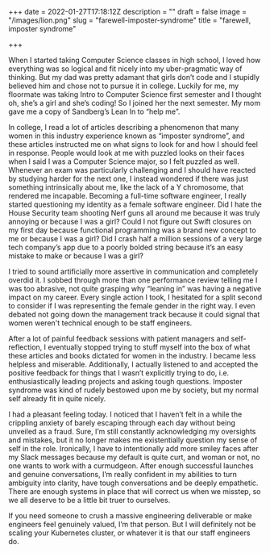 +++
date = 2022-01-27T17:18:12Z
description = ""
draft = false
image = "/images/lion.png"
slug = "farewell-imposter-syndrome"
title = "farewell, imposter syndrome"

+++

When I started taking Computer Science classes in high school, I loved how everything was so logical and fit nicely into my uber-pragmatic way of thinking. But my dad was pretty adamant that girls don’t code and I stupidly believed him and chose not to pursue it in college. Luckily for me, my floormate was taking Intro to Computer Science first semester and I thought oh, she’s a girl and she’s coding! So I joined her the next semester. My mom gave me a copy of Sandberg’s Lean In to “help me”.

In college, I read a lot of articles describing a phenomenon that many women in this industry experience known as “imposter syndrome”, and these articles instructed me on what signs to look for and how I should feel in response. People would look at me with puzzled looks on their faces when I said I was a Computer Science major, so I felt puzzled as well. Whenever an exam was particularly challenging and I should have reacted by studying harder for the next one, I instead wondered if there was just something intrinsically about me, like the lack of a Y chromosome, that rendered me incapable. Becoming a full-time software engineer, I really started questioning my identity as a female software engineer. Did I hate the House Security team shooting Nerf guns all around me because it was truly annoying or because I was a girl? Could I not figure out Swift closures on my first day because functional programming was a brand new concept to me or because I was a girl? Did I crash half a million sessions of a very large tech company’s app due to a poorly bolded string because it’s an easy mistake to make or because I was a girl?

I tried to sound artificially more assertive in communication and completely overdid it. I sobbed through more than one performance review telling me I was too abrasive, not quite grasping why “leaning in” was having a negative impact on my career. Every single action I took, I hesitated for a split second to consider if I was representing the female gender in the right way. I even debated not going down the management track because it could signal that women weren't technical enough to be staff engineers.

After a lot of painful feedback sessions with patient managers and self-reflection, I eventually stopped trying to stuff myself into the box of what these articles and books dictated for women in the industry. I became less helpless and miserable. Additionally, I actually listened to and accepted the positive feedback for things that I wasn’t explicitly trying to do, i.e. enthusiastically leading projects and asking tough questions. Imposter syndrome was kind of rudely bestowed upon me by society, but my normal self already fit in quite nicely.

I had a pleasant feeling today. I noticed that I haven’t felt in a while the crippling anxiety of barely escaping through each day without being unveiled as a fraud. Sure, I’m still constantly acknowledging my oversights and mistakes, but it no longer makes me existentially question my sense of self in the role. Ironically, I have to intentionally add more smiley faces after my Slack messages because my default is quite curt, and woman or not, no one wants to work with a curmudgeon. After enough successful launches and genuine conversations, I’m really confident in my abilities to turn ambiguity into clarity, have tough conversations and be deeply empathetic. There are enough systems in place that will correct us when we misstep, so we all deserve to be a little bit truer to ourselves.

If you need someone to crush a massive engineering deliverable or make engineers feel genuinely valued, I’m that person. But I will definitely not be scaling your Kubernetes cluster, or whatever it is that our staff engineers do.
